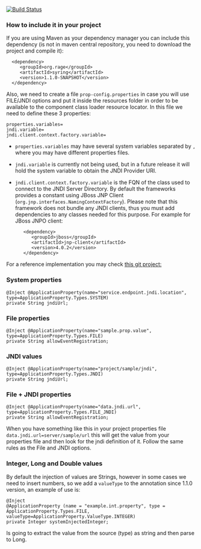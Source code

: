 [![Build Status](https://drone.io/github.com/roar109/syring/status.png)](#)

### How to include it in your project
If you are using Maven as your dependency manager you can include this dependency (is not in maven central repository, you need to download the project and compile it):

      <dependency>
         <groupId>org.rage</groupId>
         <artifactId>syring</artifactId>
         <version>1.1.0-SNAPSHOT</version>
      </dependency>
      
Also, we need to create a file `prop-config.properties` in case you will use FILE/JNDI options and put it inside the resources folder in order to be available to the component class loader resource locator. In this file we need to define these 3 properties:

    properties.variables=
    jndi.variable=
    jndi.client.context.factory.variable=
    
- `properties.variables` may have several system variables separated by `,` where you may have different properties files.
- `jndi.variable` is currently not being used, but in a future release it will hold the system variable to obtain the JNDI Provider URI.
- `jndi.client.context.factory.variable` is the FQN of the class used to connect to the JNDI Server Directory. By default the frameworks provides a constant using JBoss JNP Client (`org.jnp.interfaces.NamingContextFactory`). Please note that this framework does not bundle any JNDI clients, thus you must add dependencies to any classes needed for this purpose. For example for JBoss JNPO client:

         <dependency>
            <groupId>jboss</groupId>
            <artifactId>jnp-client</artifactId>
            <version>4.0.2</version>
         </dependency>

For a reference implementation you may check [this git project:](https://github.com/roar109/syring-example) 


### System properties
    @Inject @ApplicationProperty(name="service.endpoint.jndi.location", type=ApplicationProperty.Types.SYSTEM)
    private String jndiUrl;

### File properties

    @Inject @ApplicationProperty(name="sample.prop.value", type=ApplicationProperty.Types.FILE)
    private String allowEventRegistration;


### JNDI values

    @Inject @ApplicationProperty(name="project/sample/jndi", type=ApplicationProperty.Types.JNDI)
    private String jndiUrl;

### File + JNDI properties

    @Inject @ApplicationProperty(name="data.jndi.url", type=ApplicationProperty.Types.FILE_JNDI)
    private String allowEventRegistration;

When you have something like this in your project properties file `data.jndi.url=server/sample/url` this will get the value from your properties file and then look for the jndi definition of it. Follow the same rules as the File and JNDI options.

### Integer, Long and Double values

By default the injection of values are Strings, however in some cases we need to insert numbers, so we add a `valueType` to the annotation since 1.1.0 version, an example of use is:

    @Inject
    @ApplicationProperty (name = "example.int.property", type = ApplicationProperty.Types.FILE, valueType=ApplicationProperty.ValueType.INTEGER)
    private Integer systemInjectedInteger;

Is going to extract the value from the source (type) as string and then parse to Long.